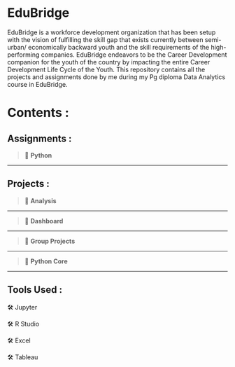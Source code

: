 # EduBridge
EduBridge is a workforce development organization that has been setup with the vision of fulfilling the skill gap that exists currently between semi-urban/ economically backward youth and the skill requirements of the high-performing companies. EduBridge endeavors to be the Career Development companion for the youth of the country by impacting the entire Career Development Life Cycle of the Youth.
This repository contains all the projects and assignments done by me during my Pg diploma Data Analytics course in EduBridge.

# Contents :

## Assignments :

<blockquote>🔲 <b>Python</b></blockquote>
<hr/>  

## Projects :

  <blockquote>🔲 <b>Analysis</b></blockquote>
  
  <hr />
  

  <blockquote>🔲 <b>Dashboard</b></blockquote>
            
  <hr />
  
  
  <blockquote>🔲 <b>Group Projects</b></blockquote>
           
              
  <hr />
  
  <blockquote>🔲 <b>Python Core</b></blockquote>
            
  <hr/>
  
## Tools Used :

  🛠 Jupyter
  
  🛠 R Studio
  
  🛠 Excel
  
  🛠 Tableau 
  
 
